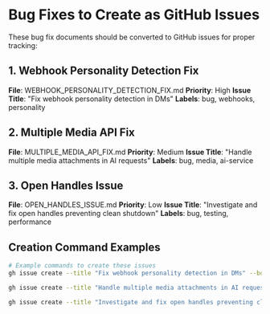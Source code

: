 # Bug Fixes to Create as GitHub Issues

These bug fix documents should be converted to GitHub issues for proper tracking:

## 1. Webhook Personality Detection Fix
**File**: WEBHOOK_PERSONALITY_DETECTION_FIX.md
**Priority**: High
**Issue Title**: "Fix webhook personality detection in DMs"
**Labels**: bug, webhooks, personality

## 2. Multiple Media API Fix  
**File**: MULTIPLE_MEDIA_API_FIX.md
**Priority**: Medium
**Issue Title**: "Handle multiple media attachments in AI requests"
**Labels**: bug, media, ai-service

## 3. Open Handles Issue
**File**: OPEN_HANDLES_ISSUE.md
**Priority**: Low
**Issue Title**: "Investigate and fix open handles preventing clean shutdown"
**Labels**: bug, testing, performance

## Creation Command Examples

```bash
# Example commands to create these issues
gh issue create --title "Fix webhook personality detection in DMs" --body "See archive/bug-fixes/WEBHOOK_PERSONALITY_DETECTION_FIX.md" --label bug,webhooks,personality

gh issue create --title "Handle multiple media attachments in AI requests" --body "See archive/bug-fixes/MULTIPLE_MEDIA_API_FIX.md" --label bug,media,ai-service

gh issue create --title "Investigate and fix open handles preventing clean shutdown" --body "See archive/bug-fixes/OPEN_HANDLES_ISSUE.md" --label bug,testing,performance
```